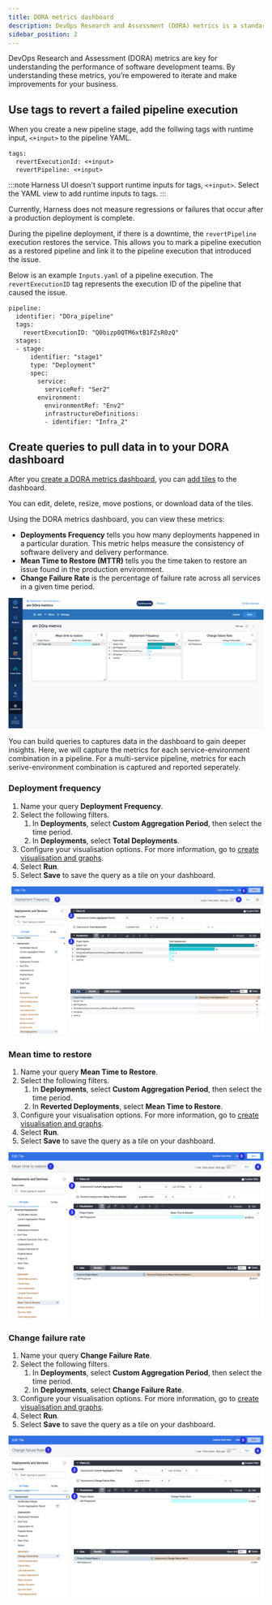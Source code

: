 ```yaml
---
title: DORA metrics dashboard
description: DevOps Research and Assessment (DORA) metrics is a standard measure of DevOps performance. Set baseline for team performance and measure improvements by tracking these metrics.
sidebar_position: 2
---
```


DevOps Research and Assessment (DORA) metrics are key for understanding the performance of software development teams. By understanding these metrics, you’re empowered to iterate and make improvements for your business. 

## Use tags to revert a failed pipeline execution

When you create a new pipeline stage, add the follwing tags with runtime input, `<+input>` to the pipeline YAML.

```
tags:
  revertExecutionId: <+input>
  revertPipeline: <+input>
```
:::note
Harness UI doesn't support runtime inputs for tags, `<+input>`. Select the YAML view to add runtime inputs to tags. 
:::

Currently, Harness does not measure regressions or failures that occur after a production deployment is complete. 
 
During the pipeline deployment, if there is a downtime, the `revertPipeline` execution restores the service. This allows you to mark a pipeline execution as a restored pipeline and link it to the pipeline execution that introduced the issue.

Below is an example `Inputs.yaml` of a pipeline execution. The `revertExecutionID` tag represents the execution ID of the pipeline that caused the issue.

```
pipeline:
  identifier: "DOra_pipeline"
  tags:
    revertExecutionID: "Q0bizp0QTM6xtB1FZsR0zQ"
  stages:
  - stage:
      identifier: "stage1"
      type: "Deployment"
      spec:
        service:
          serviceRef: "Ser2"
        environment:
          environmentRef: "Env2"
          infrastructureDefinitions:
          - identifier: "Infra_2"
```

## Create queries to pull data in to your DORA dashboard

After you [create a DORA metrics dashboard](../../platform/18_Dashboards/create-dashboards.md), you can [add tiles](https://developer.harness.io/docs/platform/dashboards/create-dashboards/#step-2-add-tiles-to-a-dashboard) to the dashboard. 

You can edit, delete, resize, move postions, or download data of the tiles. 

Using the DORA metrics dashboard, you can view these metrics: 

* **Deployments Frequency** tells you how many deployments happened in a particular duration. This metric helps measure the consistency of software delivery and delivery performance. 
* **Mean Time to Restore (MTTR)** tells you the time taken to restore an issue found in the production environment.  
* **Change Failure Rate** is the percentage of failure rate across all services in a given time period. 

![](.static/../static/dora-dashboard.png)

You can build queries to captures data in the dashboard to gain deeper insights. Here, we will capture the metrics for each service-environment combination in a pipeline. For a multi-service pipeline, metrics for each serive-environment combination is captured and reported seperately. 

### Deployment frequency

1. Name your query **Deployment Frequency**. 
2. Select the following filters.
    1. In **Deployments**, select **Custom Aggregation Period**, then select the time period.
    2. In **Deployments**, select **Total Deployments**.
3. Configure your visualisation options. For more information, go to [create visualisation and graphs](https://developer.harness.io/docs/platform/Dashboards/create-visualizations-and-graphs).
4. Select **Run**.
5. Select **Save** to save the query as a tile on your dashboard.

![](.static/../static/deployment-frequency.png)

### Mean time to restore

1. Name your query **Mean Time to Restore**. 
2. Select the following filters.
    1. In **Deployments**, select **Custom Aggregation Period**, then select the time period.
    2. In **Reverted Deployments**, select **Mean Time to Restore**.
3. Configure your visualisation options. For more information, go to [create visualisation and graphs](https://developer.harness.io/docs/platform/Dashboards/create-visualizations-and-graphs).
4. Select **Run**.
5. Select **Save** to save the query as a tile on your dashboard.

![](.static/../static/mean-time-to-restore.png)

### Change failure rate

1. Name your query **Change Failure Rate**. 
2. Select the following filters.
    1. In **Deployments**, select **Custom Aggregation Period**, then select the time period.
    2. In **Deployments**, select **Change Failure Rate**.
3. Configure your visualisation options. For more information, go to [create visualisation and graphs](https://developer.harness.io/docs/platform/Dashboards/create-visualizations-and-graphs).
4. Select **Run**.
5. Select **Save** to save the query as a tile on your dashboard.

![](.static/../static/change-failure-rate.png)
















